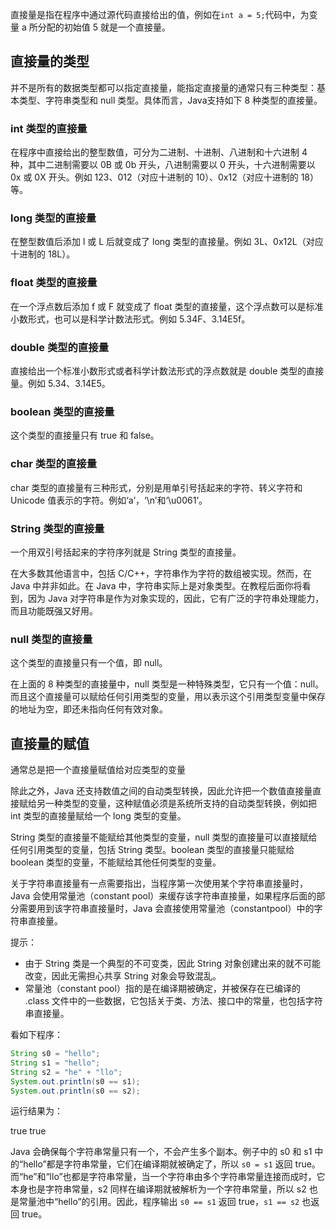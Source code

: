 直接量是指在程序中通过源代码直接给出的值，例如在`int a = 5;`代码中，为变量 a 所分配的初始值 5 就是一个直接量。

## 直接量的类型

并不是所有的数据类型都可以指定直接量，能指定直接量的通常只有三种类型：基本类型、字符串类型和 null 类型。具体而言，Java支持如下 8 种类型的直接量。

### int 类型的直接量

在程序中直接给出的整型数值，可分为二进制、十进制、八进制和十六进制 4 种，其中二进制需要以 0B 或 0b 开头，八进制需要以 0 开头，十六进制需要以 0x 或 0X 开头。例如 123、012（对应十进制的 10）、0x12（对应十进制的 18）等。

### long 类型的直接量

在整型数值后添加 l 或 L 后就变成了 long 类型的直接量。例如 3L、0x12L（对应十进制的 18L）。

### float 类型的直接量

在一个浮点数后添加 f 或 F 就变成了 float 类型的直接量，这个浮点数可以是标准小数形式，也可以是科学计数法形式。例如 5.34F、3.14E5f。

### double 类型的直接量

直接给出一个标准小数形式或者科学计数法形式的浮点数就是 double 类型的直接量。例如 5.34、3.14E5。

### boolean 类型的直接量

这个类型的直接量只有 true 和 false。

### char 类型的直接量

char 类型的直接量有三种形式，分别是用单引号括起来的字符、转义字符和 Unicode 值表示的字符。例如‘a’，‘\n’和‘\u0061’。

### String 类型的直接量

一个用双引号括起来的字符序列就是 String 类型的直接量。

在大多数其他语言中，包括 C/C++，字符串作为字符的数组被实现。然而，在 Java 中并非如此。在 Java 中，字符串实际上是对象类型。在教程后面你将看到，因为 Java 对字符串是作为对象实现的，因此，它有广泛的字符串处理能力，而且功能既强又好用。

### null 类型的直接量

这个类型的直接量只有一个值，即 null。

在上面的 8 种类型的直接量中，null 类型是一种特殊类型，它只有一个值：null。而且这个直接量可以赋给任何引用类型的变量，用以表示这个引用类型变量中保存的地址为空，即还未指向任何有效对象。

## 直接量的赋值

通常总是把一个直接量赋值给对应类型的变量

除此之外，Java 还支持数值之间的自动类型转换，因此允许把一个数值直接量直接赋给另一种类型的变量，这种赋值必须是系统所支持的自动类型转换，例如把 int 类型的直接量赋给一个 long 类型的变量。

String 类型的直接量不能赋给其他类型的变量，null 类型的直接量可以直接赋给任何引用类型的变量，包括 String 类型。boolean 类型的直接量只能赋给 boolean 类型的变量，不能赋给其他任何类型的变量。

关于字符串直接量有一点需要指出，当程序第一次使用某个字符串直接量时，Java 会使用常量池（constant pool）来缓存该字符串直接量，如果程序后面的部分需要用到该字符串直接量时，Java 会直接使用常量池（constantpool）中的字符串直接量。

提示：

- 由于 String 类是一个典型的不可变类，因此 String 对象创建出来的就不可能改变，因此无需担心共享 String 对象会导致混乱。
- 常量池（constant pool）指的是在编译期被确定，并被保存在已编译的 .class 文件中的一些数据，它包括关于类、方法、接口中的常量，也包括字符串直接量。


看如下程序：

```java
String s0 = "hello";
String s1 = "hello";
String s2 = "he" + "llo";
System.out.println(s0 == s1);
System.out.println(s0 == s2);
```

运行结果为：

true
true

Java 会确保每个字符串常量只有一个，不会产生多个副本。例子中的 s0 和 s1 中的“hello”都是字符串常量，它们在编译期就被确定了，所以 `s0 = s1` 返回 true。而“he”和“llo”也都是字符串常量，当一个字符串由多个字符串常量连接而成时，它本身也是字符串常量，s2 同样在编译期就被解析为一个字符串常量，所以 s2 也是常量池中“hello”的引用。因此，程序输出 `s0 == s1` 返回 true，`s1 == s2` 也返回 true。